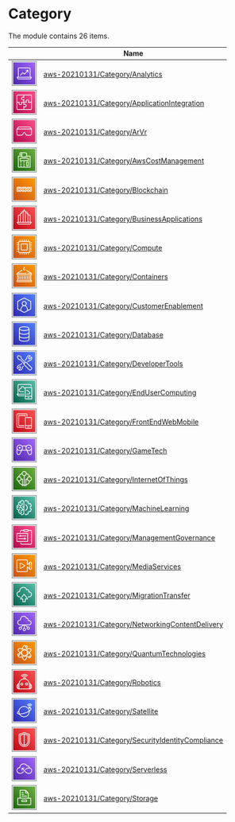 # Category

The module contains 26 items.



| |Name|
|:---:|---|
| ![illustration of aws-20210131/Category/Analytics](../../aws-20210131/Category/Analytics.png) | [aws-20210131/Category/Analytics](../../aws-20210131/Category/Analytics.md) |
| ![illustration of aws-20210131/Category/ApplicationIntegration](../../aws-20210131/Category/ApplicationIntegration.png) | [aws-20210131/Category/ApplicationIntegration](../../aws-20210131/Category/ApplicationIntegration.md) |
| ![illustration of aws-20210131/Category/ArVr](../../aws-20210131/Category/ArVr.png) | [aws-20210131/Category/ArVr](../../aws-20210131/Category/ArVr.md) |
| ![illustration of aws-20210131/Category/AwsCostManagement](../../aws-20210131/Category/AwsCostManagement.png) | [aws-20210131/Category/AwsCostManagement](../../aws-20210131/Category/AwsCostManagement.md) |
| ![illustration of aws-20210131/Category/Blockchain](../../aws-20210131/Category/Blockchain.png) | [aws-20210131/Category/Blockchain](../../aws-20210131/Category/Blockchain.md) |
| ![illustration of aws-20210131/Category/BusinessApplications](../../aws-20210131/Category/BusinessApplications.png) | [aws-20210131/Category/BusinessApplications](../../aws-20210131/Category/BusinessApplications.md) |
| ![illustration of aws-20210131/Category/Compute](../../aws-20210131/Category/Compute.png) | [aws-20210131/Category/Compute](../../aws-20210131/Category/Compute.md) |
| ![illustration of aws-20210131/Category/Containers](../../aws-20210131/Category/Containers.png) | [aws-20210131/Category/Containers](../../aws-20210131/Category/Containers.md) |
| ![illustration of aws-20210131/Category/CustomerEnablement](../../aws-20210131/Category/CustomerEnablement.png) | [aws-20210131/Category/CustomerEnablement](../../aws-20210131/Category/CustomerEnablement.md) |
| ![illustration of aws-20210131/Category/Database](../../aws-20210131/Category/Database.png) | [aws-20210131/Category/Database](../../aws-20210131/Category/Database.md) |
| ![illustration of aws-20210131/Category/DeveloperTools](../../aws-20210131/Category/DeveloperTools.png) | [aws-20210131/Category/DeveloperTools](../../aws-20210131/Category/DeveloperTools.md) |
| ![illustration of aws-20210131/Category/EndUserComputing](../../aws-20210131/Category/EndUserComputing.png) | [aws-20210131/Category/EndUserComputing](../../aws-20210131/Category/EndUserComputing.md) |
| ![illustration of aws-20210131/Category/FrontEndWebMobile](../../aws-20210131/Category/FrontEndWebMobile.png) | [aws-20210131/Category/FrontEndWebMobile](../../aws-20210131/Category/FrontEndWebMobile.md) |
| ![illustration of aws-20210131/Category/GameTech](../../aws-20210131/Category/GameTech.png) | [aws-20210131/Category/GameTech](../../aws-20210131/Category/GameTech.md) |
| ![illustration of aws-20210131/Category/InternetOfThings](../../aws-20210131/Category/InternetOfThings.png) | [aws-20210131/Category/InternetOfThings](../../aws-20210131/Category/InternetOfThings.md) |
| ![illustration of aws-20210131/Category/MachineLearning](../../aws-20210131/Category/MachineLearning.png) | [aws-20210131/Category/MachineLearning](../../aws-20210131/Category/MachineLearning.md) |
| ![illustration of aws-20210131/Category/ManagementGovernance](../../aws-20210131/Category/ManagementGovernance.png) | [aws-20210131/Category/ManagementGovernance](../../aws-20210131/Category/ManagementGovernance.md) |
| ![illustration of aws-20210131/Category/MediaServices](../../aws-20210131/Category/MediaServices.png) | [aws-20210131/Category/MediaServices](../../aws-20210131/Category/MediaServices.md) |
| ![illustration of aws-20210131/Category/MigrationTransfer](../../aws-20210131/Category/MigrationTransfer.png) | [aws-20210131/Category/MigrationTransfer](../../aws-20210131/Category/MigrationTransfer.md) |
| ![illustration of aws-20210131/Category/NetworkingContentDelivery](../../aws-20210131/Category/NetworkingContentDelivery.png) | [aws-20210131/Category/NetworkingContentDelivery](../../aws-20210131/Category/NetworkingContentDelivery.md) |
| ![illustration of aws-20210131/Category/QuantumTechnologies](../../aws-20210131/Category/QuantumTechnologies.png) | [aws-20210131/Category/QuantumTechnologies](../../aws-20210131/Category/QuantumTechnologies.md) |
| ![illustration of aws-20210131/Category/Robotics](../../aws-20210131/Category/Robotics.png) | [aws-20210131/Category/Robotics](../../aws-20210131/Category/Robotics.md) |
| ![illustration of aws-20210131/Category/Satellite](../../aws-20210131/Category/Satellite.png) | [aws-20210131/Category/Satellite](../../aws-20210131/Category/Satellite.md) |
| ![illustration of aws-20210131/Category/SecurityIdentityCompliance](../../aws-20210131/Category/SecurityIdentityCompliance.png) | [aws-20210131/Category/SecurityIdentityCompliance](../../aws-20210131/Category/SecurityIdentityCompliance.md) |
| ![illustration of aws-20210131/Category/Serverless](../../aws-20210131/Category/Serverless.png) | [aws-20210131/Category/Serverless](../../aws-20210131/Category/Serverless.md) |
| ![illustration of aws-20210131/Category/Storage](../../aws-20210131/Category/Storage.png) | [aws-20210131/Category/Storage](../../aws-20210131/Category/Storage.md) |




